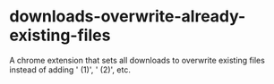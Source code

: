 # downloads-overwrite-already-existing-files
A chrome extension that sets all downloads to overwrite existing files instead of adding ' (1)', ' (2)', etc.

